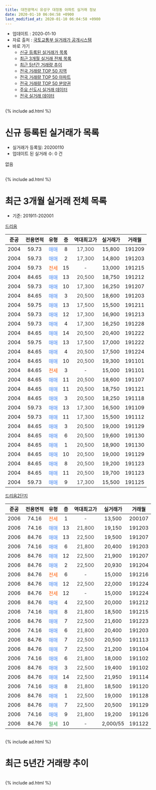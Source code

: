 ```yaml
---
title: 대전광역시 유성구 대정동 아파트 실거래 정보
date: 2020-01-10 06:04:58 +0900
last_modified_at: 2020-01-10 06:04:58 +0900
---
```


* 업데이트 : 2020-01-10
* 자료 출처 : [국토교통부 실거래가 공개시스템](http://rt.molit.go.kr)
* 바로 가기
    * [신규 등록된 실거래가 목록](#신규-등록된-실거래가-목록)
    * [최근 3개월 실거래 전체 목록](#최근-3개월-실거래-전체-목록)
    * [최근 5년간 거래량 추이](#최근-5년간-거래량-추이)
    * [전국 거래량 TOP 50 지역](https://inasie.github.io/apt-trade-info/최근-3개월-전국에서-가장-거래가-많이-발생한-지역)
    * [전국 거래량 TOP 50 아파트](https://inasie.github.io/apt-trade-info/최근-3개월-전국에서-가장-거래가-많이-발생한-아파트)
    * [전국 거래량 TOP 50 분양권](https://inasie.github.io/apt-trade-info/최근-3개월-전국에서-가장-거래가-많이-발생한-분양권)
    * [주요 신도시 실거래 데이터](https://inasie.github.io/apt-trade-info/주요-신도시)
    * [전국 실거래 데이터](https://inasie.github.io/apt-trade-info/전국)
<br>
{% include ad.html %}
<br>

# 신규 등록된 실거래가 목록
* 실거래가 등록일: 20200110
* 업데이트 된 실거래 수: 0 건

없음

<br>
{% include ad.html %}
<br>

# 최근 3개월 실거래 전체 목록
* 기준: 201911-202001


[드리움](https://search.naver.com/search.naver?query=%EB%8C%80%EC%A0%84%EA%B4%91%EC%97%AD%EC%8B%9C+%EC%9C%A0%EC%84%B1%EA%B5%AC+%EB%8C%80%EC%A0%95%EB%8F%99+%EB%93%9C%EB%A6%AC%EC%9B%80)

|준공|전용면적|유형|층|역대최고가|실거래가|거래월|
|:---:|:---:|:---:|:---:|:---:|:---:|:---:|
|2004|59.73|<span style="color:#4285f3">매매</span>|8|<span style="color:#444444">17,300</span>|15,800|191209|
|2004|59.73|<span style="color:#4285f3">매매</span>|2|<span style="color:#444444">17,300</span>|14,800|191203|
|2004|59.73|<span style="color:#ff5a00">전세</span>|15|<span style="color:#444444">-</span>|13,000|191215|
|2004|84.65|<span style="color:#4285f3">매매</span>|13|<span style="color:#444444">20,500</span>|18,750|191212|
|2004|59.73|<span style="color:#4285f3">매매</span>|10|<span style="color:#444444">17,300</span>|16,250|191207|
|2004|84.65|<span style="color:#4285f3">매매</span>|3|<span style="color:#444444">20,500</span>|18,600|191203|
|2004|59.75|<span style="color:#4285f3">매매</span>|13|<span style="color:#444444">17,500</span>|15,500|191211|
|2004|59.73|<span style="color:#4285f3">매매</span>|12|<span style="color:#444444">17,300</span>|16,900|191213|
|2004|59.73|<span style="color:#4285f3">매매</span>|4|<span style="color:#444444">17,300</span>|16,250|191228|
|2004|84.65|<span style="color:#4285f3">매매</span>|14|<span style="color:#444444">20,500</span>|20,400|191222|
|2004|59.75|<span style="color:#4285f3">매매</span>|13|<span style="color:#444444">17,500</span>|17,000|191222|
|2004|84.65|<span style="color:#4285f3">매매</span>|4|<span style="color:#444444">20,500</span>|17,500|191224|
|2004|84.65|<span style="color:#4285f3">매매</span>|10|<span style="color:#444444">20,500</span>|19,300|191101|
|2004|84.65|<span style="color:#ff5a00">전세</span>|3|<span style="color:#444444">-</span>|15,000|191101|
|2004|84.65|<span style="color:#4285f3">매매</span>|11|<span style="color:#444444">20,500</span>|18,600|191107|
|2004|84.65|<span style="color:#4285f3">매매</span>|11|<span style="color:#444444">20,500</span>|18,750|191121|
|2004|84.65|<span style="color:#4285f3">매매</span>|3|<span style="color:#444444">20,500</span>|18,250|191118|
|2004|59.73|<span style="color:#4285f3">매매</span>|13|<span style="color:#444444">17,300</span>|16,500|191109|
|2004|59.73|<span style="color:#4285f3">매매</span>|11|<span style="color:#444444">17,300</span>|15,500|191112|
|2004|84.65|<span style="color:#4285f3">매매</span>|3|<span style="color:#444444">20,500</span>|19,000|191129|
|2004|84.65|<span style="color:#4285f3">매매</span>|6|<span style="color:#444444">20,500</span>|19,600|191130|
|2004|84.65|<span style="color:#4285f3">매매</span>|1|<span style="color:#444444">20,500</span>|18,900|191130|
|2004|84.65|<span style="color:#4285f3">매매</span>|10|<span style="color:#444444">20,500</span>|19,000|191129|
|2004|84.65|<span style="color:#4285f3">매매</span>|8|<span style="color:#444444">20,500</span>|19,200|191123|
|2004|84.65|<span style="color:#4285f3">매매</span>|11|<span style="color:#444444">20,500</span>|19,700|191123|
|2004|59.73|<span style="color:#4285f3">매매</span>|9|<span style="color:#444444">17,300</span>|15,500|191125|

[드리움2단지](https://search.naver.com/search.naver?query=%EB%8C%80%EC%A0%84%EA%B4%91%EC%97%AD%EC%8B%9C+%EC%9C%A0%EC%84%B1%EA%B5%AC+%EB%8C%80%EC%A0%95%EB%8F%99+%EB%93%9C%EB%A6%AC%EC%9B%802%EB%8B%A8%EC%A7%80)

|준공|전용면적|유형|층|역대최고가|실거래가|거래월|
|:---:|:---:|:---:|:---:|:---:|:---:|:---:|
|2006|74.16|<span style="color:#ff5a00">전세</span>|1|<span style="color:#444444">-</span>|13,500|200107|
|2006|74.16|<span style="color:#4285f3">매매</span>|13|<span style="color:#444444">21,800</span>|19,150|191203|
|2006|84.76|<span style="color:#4285f3">매매</span>|13|<span style="color:#444444">22,500</span>|19,500|191207|
|2006|74.16|<span style="color:#4285f3">매매</span>|6|<span style="color:#444444">21,800</span>|20,400|191203|
|2006|84.76|<span style="color:#4285f3">매매</span>|12|<span style="color:#444444">22,500</span>|21,900|191207|
|2006|84.76|<span style="color:#4285f3">매매</span>|2|<span style="color:#444444">22,500</span>|20,930|191204|
|2006|84.76|<span style="color:#ff5a00">전세</span>|6|<span style="color:#444444">-</span>|15,000|191216|
|2006|84.76|<span style="color:#4285f3">매매</span>|12|<span style="color:#444444">22,500</span>|22,000|191224|
|2006|84.76|<span style="color:#ff5a00">전세</span>|12|<span style="color:#444444">-</span>|15,000|191224|
|2006|84.76|<span style="color:#4285f3">매매</span>|4|<span style="color:#444444">22,500</span>|20,000|191212|
|2006|74.16|<span style="color:#4285f3">매매</span>|8|<span style="color:#444444">21,800</span>|18,500|191215|
|2006|84.76|<span style="color:#4285f3">매매</span>|7|<span style="color:#444444">22,500</span>|21,600|191223|
|2006|74.16|<span style="color:#4285f3">매매</span>|6|<span style="color:#444444">21,800</span>|20,400|191203|
|2006|84.76|<span style="color:#4285f3">매매</span>|7|<span style="color:#444444">22,500</span>|20,500|191113|
|2006|84.76|<span style="color:#4285f3">매매</span>|7|<span style="color:#444444">22,500</span>|21,200|191104|
|2006|74.16|<span style="color:#4285f3">매매</span>|6|<span style="color:#444444">21,800</span>|18,000|191102|
|2006|84.76|<span style="color:#4285f3">매매</span>|3|<span style="color:#444444">22,500</span>|19,400|191102|
|2006|84.76|<span style="color:#4285f3">매매</span>|14|<span style="color:#444444">22,500</span>|21,950|191114|
|2006|74.16|<span style="color:#4285f3">매매</span>|8|<span style="color:#444444">21,800</span>|18,500|191120|
|2006|84.76|<span style="color:#4285f3">매매</span>|1|<span style="color:#444444">22,500</span>|19,000|191128|
|2006|84.76|<span style="color:#4285f3">매매</span>|7|<span style="color:#444444">22,500</span>|20,500|191129|
|2006|74.16|<span style="color:#4285f3">매매</span>|9|<span style="color:#444444">21,800</span>|19,200|191126|
|2006|84.76|<span style="color:#34a853">월세</span>|10|<span style="color:#444444">-</span>|2,000/55|191122|


<br>
{% include ad.html %}
<br>

# 최근 5년간 거래량 추이


<div style="width:100%;">
    <canvas id="deal_progress" height="200"></canvas>
</div>

<script>
new Chart(document.getElementById("deal_progress"), {
    type: 'line',
    data: {
        labels: ['201501','201502','201503','201504','201505','201506','201507','201508','201509','201510','201511','201512','201601','201602','201603','201604','201605','201606','201607','201608','201609','201610','201611','201612','201701','201702','201703','201704','201705','201706','201707','201708','201709','201710','201711','201712','201801','201802','201803','201804','201805','201806','201807','201808','201809','201810','201811','201812','201901','201902','201903','201904','201905','201906','201907','201908','201909','201910','201911','201912','202001'],
        datasets: [{
            label: '매매',
            pointRadius: 1,
            data: [10, 3, 10, 5, 9, 4, 1, 6, 8, 13, 8, 7, 4, 5, 6, 8, 3, 9, 10, 12, 11, 9, 8, 11, 7, 9, 17, 2, 9, 9, 14, 6, 11, 10, 7, 12, 13, 5, 13, 7, 6, 5, 3, 6, 3, 9, 4, 6, 3, 5, 6, 16, 7, 7, 5, 9, 7, 15, 22, 21, 0],
            borderColor: "rgba(255, 201, 14, 1)",
            backgroundColor: "rgba(255, 201, 14, 0.5)",
            fill: false,
            lineTension: 0
        },{
            label: '전월세',
            pointRadius: 1,
            data: [14, 6, 4, 5, 8, 4, 9, 10, 10, 7, 5, 3, 6, 6, 11, 9, 4, 5, 7, 7, 12, 4, 3, 3, 3, 4, 5, 2, 10, 4, 6, 4, 1, 6, 5, 4, 7, 6, 6, 2, 5, 2, 3, 8, 2, 14, 0, 6, 10, 7, 3, 4, 3, 6, 2, 1, 2, 7, 2, 3, 1],
            borderColor: "rgba(0, 141, 185, 1)",
            backgroundColor: "rgba(0, 141, 185, 0.5)",
            fill: false,
            lineTension: 0
        }
        ]
    },
    options: {
        responsive: true,
        title: {
            display: false
        },
        tooltips: {
            mode: 'index',
            intersect: false
        },
        hover: {
            mode: 'nearest',
            intersect: true
        },
        scales: {
            xAxes: [{
                display: true,
                scaleLabel: {
                    display: true,
                    labelString: '년/월'
                }
            }],
            yAxes: [{
                display: true,
                ticks: {
                    suggestedMin: 0,
                },
                scaleLabel: {
                    display: true,
                    labelString: '실거래 수'
                }
            }]
        }
    }
});

</script>


<br>
{% include ad.html %}
<br>

